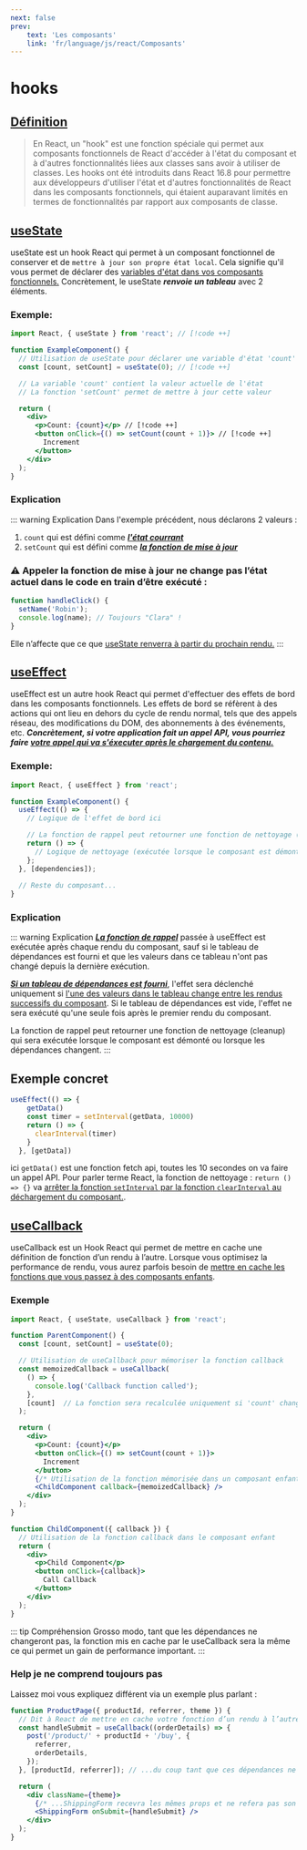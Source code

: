 ```yaml
---
next: false
prev: 
    text: 'Les composants'
    link: 'fr/language/js/react/Composants'
---
```


# hooks

## <u>Définition</u>

>En React, un "hook" est une fonction spéciale qui permet aux composants fonctionnels de React d'accéder à l'état du composant et à d'autres fonctionnalités liées aux classes sans avoir à utiliser de classes. Les hooks ont été introduits dans React 16.8 pour permettre aux développeurs d'utiliser l'état et d'autres fonctionnalités de React dans les composants fonctionnels, qui étaient auparavant limités en termes de fonctionnalités par rapport aux composants de classe.

## <u>useState</u>

useState est un hook React qui permet à un composant fonctionnel de conserver et de `mettre à jour son propre état local`. Cela signifie qu'il vous permet de déclarer des <u>variables d'état dans vos composants fonctionnels.</u>
Concrètement, le useState ***renvoie un tableau*** avec 2 éléments.

### Exemple:
```jsx
import React, { useState } from 'react'; // [!code ++]

function ExampleComponent() {
  // Utilisation de useState pour déclarer une variable d'état 'count' avec une valeur initiale de 0
  const [count, setCount] = useState(0); // [!code ++]

  // La variable 'count' contient la valeur actuelle de l'état
  // La fonction 'setCount' permet de mettre à jour cette valeur

  return (
    <div>
      <p>Count: {count}</p> // [!code ++]
      <button onClick={() => setCount(count + 1)}> // [!code ++]
        Increment
      </button>
    </div>
  );
}

```
### Explication
::: warning Explication
Dans l'exemple précédent, nous déclarons 2 valeurs :
1. `count` qui est défini comme ***<u>l'état courrant</u>***
2. `setCount` qui est défini comme ***<u>la fonction de mise à jour</u>***

<h3>⚠️ Appeler la fonction de mise à jour ne change pas l’état actuel dans le code en train d’être exécuté :</h3>

```jsx
function handleClick() {
  setName('Robin');
  console.log(name); // Toujours "Clara" !
}
```
Elle n’affecte que ce que <u>useState renverra à partir du prochain rendu.</u>
:::

## <u>useEffect</u>

useEffect est un autre hook React qui permet d'effectuer des effets de bord dans les composants fonctionnels. Les effets de bord se réfèrent à des actions qui ont lieu en dehors du cycle de rendu normal, tels que des appels réseau, des modifications du DOM, des abonnements à des événements, etc.
***Concrètement, si votre application fait un appel API, vous pourriez faire <u>votre appel qui va s'éxecuter après le chargement du contenu.</u>***

### Exemple:
```jsx
import React, { useEffect } from 'react';

function ExampleComponent() {
  useEffect(() => {
    // Logique de l'effet de bord ici

    // La fonction de rappel peut retourner une fonction de nettoyage (cleanup) optionnelle
    return () => {
      // Logique de nettoyage (exécutée lorsque le composant est démonté ou lorsque les dépendances changent)
    };
  }, [dependencies]);
  
  // Reste du composant...
}
```
### Explication
::: warning Explication
***<u>La fonction de rappel</u>*** passée à useEffect est exécutée après chaque rendu du composant, sauf si le tableau de dépendances est fourni et que les valeurs dans ce tableau n'ont pas changé depuis la dernière exécution.

***<u>Si un tableau de dépendances est fourni</u>***, l'effet sera déclenché uniquement si <u>l'une des valeurs dans le tableau change entre les rendus successifs du composant</u>. Si le tableau de dépendances est vide, l'effet ne sera exécuté qu'une seule fois après le premier rendu du composant.

La fonction de rappel peut retourner une fonction de nettoyage (cleanup) qui sera exécutée lorsque le composant est démonté ou lorsque les dépendances changent.
:::

## Exemple concret
```jsx
useEffect(() => {
    getData()
    const timer = setInterval(getData, 10000)
    return () => {
      clearInterval(timer)
    }
  }, [getData])
```
ici `getData()` est une fonction fetch api, toutes les 10 secondes on va faire un appel API. Pour parler terme React, la fonction de nettoyage : `return () => {}` va <u>arrêter la fonction `setInterval` par la fonction `clearInterval` au déchargement du composant.</u>.

## <u>useCallback</u>
useCallback est un Hook React qui permet de mettre en cache une définition de fonction d’un rendu à l’autre. Lorsque vous optimisez la performance de rendu, vous aurez parfois besoin de <u>mettre en cache les fonctions que vous passez à des composants enfants</u>.

### Exemple
```jsx
import React, { useState, useCallback } from 'react';

function ParentComponent() {
  const [count, setCount] = useState(0);

  // Utilisation de useCallback pour mémoriser la fonction callback
  const memoizedCallback = useCallback(
    () => {
      console.log('Callback function called');
    },
    [count]  // La fonction sera recalculée uniquement si 'count' change
  );

  return (
    <div>
      <p>Count: {count}</p>
      <button onClick={() => setCount(count + 1)}>
        Increment
      </button>
      {/* Utilisation de la fonction mémorisée dans un composant enfant */}
      <ChildComponent callback={memoizedCallback} />
    </div>
  );
}

function ChildComponent({ callback }) {
  // Utilisation de la fonction callback dans le composant enfant
  return (
    <div>
      <p>Child Component</p>
      <button onClick={callback}>
        Call Callback
      </button>
    </div>
  );
}

```
::: tip Compréhension
Grosso modo, tant que les dépendances ne changeront pas, la fonction mis en cache par le useCallback sera la même ce qui permet un gain de performance important.
:::

### Help je ne comprend toujours pas
Laissez moi vous expliquez différent via un exemple plus parlant : 

```jsx
function ProductPage({ productId, referrer, theme }) {
  // Dit à React de mettre en cache votre fonction d’un rendu à l’autre...
  const handleSubmit = useCallback((orderDetails) => {
    post('/product/' + productId + '/buy', {
      referrer,
      orderDetails,
    });
  }, [productId, referrer]); // ...du coup tant que ces dépendances ne changent pas...

  return (
    <div className={theme}>
      {/* ...ShippingForm recevra les mêmes props et ne refera pas son rendu. */}
      <ShippingForm onSubmit={handleSubmit} />
    </div>
  );
}
```